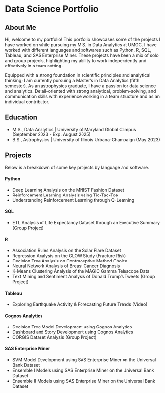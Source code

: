 # Data Science Portfolio

## About Me
Hi, welcome to my portfolio! This portfolio showcases some of the projects I have worked on while pursuing my M.S. in Data Analytics at UMGC. I have worked with different languages and softwares such as Python, R, SQL, Tableau, and SAS Enterprise Miner. These projects have been a mix of solo and group projects, highlighting my ability to work independently and effectively in a team setting. 

Equipped with a strong foundation in scientific principles and analytical thinking; I am currently pursuing a Master’s in Data Analytics (fifth semester). As an astrophysics graduate, I have a passion for data science and analytics. Detail-oriented with strong analytical, problem-solving, and communication skills with experience working in a team structure and as an individual contributor.

## Education
- M.S., Data Analytics | University of Maryland Global Campus (September 2023 - Exp. August 2025)
- B.S., Astrophysics | University of Illinois Urbana-Champaign (May 2023)

## Projects
Below is a breakdown of some key projects by language and software. 

#### Python
- Deep Learning Analysis on the MNIST Fashion Dataset
- Reinforcement Learning Analysis using Tic-Tac-Toe
- Understanding Reinforcement Learning through Q-Learning

#### SQL
- ETL Analysis of Life Expectancy Dataset through an Executive Summary (Group Project)

#### R
- Association Rules Analysis on the Solar Flare Dataset
- Regression Analysis on the GLOW Study (Fracture Risk)
- Decision Tree Analysis on Contraceptive Method Choice
- Neural Network Analysis of Breast Cancer Diagnosis
- K-Means Clustering Analysis of the MAGIC Gamma Telescope Data
- Text Mining and Sentiment Analysis of Donald Trump’s Tweets (Group Project)

#### Tableau
- Exploring Earthquake Activity & Forecasting Future Trends (Video)

#### Cognos Analytics
- Decision Tree Model Development using Cognos Analytics
- Dashboard and Story Development using Cognos Analytics
- CORGIS Dataset Analysis (Group Project)

#### SAS Enterprise Miner
- SVM Model Development using SAS Enterprise Miner on the Universal Bank Dataset
- Ensemble I Models using SAS Enterprise Miner on the Universal Bank Dataset
- Ensemble II Models using SAS Enterprise Miner on the Universal Bank Dataset


